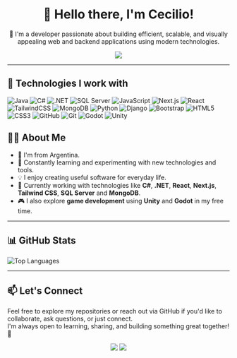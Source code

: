 <h1 align="center">👋 Hello there, I'm Cecilio!</h1>

<p align="center">🎯 I'm a developer passionate about building efficient, scalable, and visually appealing web and backend applications using modern technologies.</p>

<p align="center">
  <img src="https://github.com/user-attachments/assets/86b3a3d4-1754-4c47-877e-0329a2ef7668" />
</p>

<hr />

<h2>🚀 Technologies I work with</h2>

<p>
  <img src="https://img.shields.io/badge/Java-007396?style=for-the-badge" alt="Java" />
  <img src="https://img.shields.io/badge/C%23-239120?style=for-the-badge&logo=c-sharp&logoColor=white" alt="C#" />
  <img src="https://img.shields.io/badge/.NET-512BD4?style=for-the-badge&logo=dotnet&logoColor=white" alt=".NET" />
  <img src="https://img.shields.io/badge/SQL_Server-CC2927?style=for-the-badge&logo=microsoftsqlserver&logoColor=white" alt="SQL Server" />
  <img src="https://img.shields.io/badge/JavaScript-F7DF1E?style=for-the-badge&logo=javascript&logoColor=black" alt="JavaScript" />
  <img src="https://img.shields.io/badge/Next.js-000000?style=for-the-badge&logo=nextdotjs&logoColor=white" alt="Next.js" />
  <img src="https://img.shields.io/badge/React-61DAFB?style=for-the-badge&logo=react&logoColor=black" alt="React" />
  <img src="https://img.shields.io/badge/Tailwind-06B6D4?style=for-the-badge&logo=tailwindcss&logoColor=white" alt="TailwindCSS" />
  <img src="https://img.shields.io/badge/MongoDB-4EA94B?style=for-the-badge&logo=mongodb&logoColor=white" alt="MongoDB" />
  <img src="https://img.shields.io/badge/Python-3776AB?style=for-the-badge&logo=python&logoColor=white" alt="Python" />
  <img src="https://img.shields.io/badge/Django-092E20?style=for-the-badge&logo=django&logoColor=white" alt="Django" />
  <img src="https://img.shields.io/badge/Bootstrap-7952B3?style=for-the-badge&logo=bootstrap&logoColor=white" alt="Bootstrap" />
  <img src="https://img.shields.io/badge/HTML5-E34F26?style=for-the-badge&logo=html5&logoColor=white" alt="HTML5" />
  <img src="https://img.shields.io/badge/CSS3-1572B6?style=for-the-badge&logo=css&logoColor=white" alt="CSS3" />
  <img src="https://img.shields.io/badge/GitHub-181717?style=for-the-badge&logo=github&logoColor=white" alt="GitHub" />
  <img src="https://img.shields.io/badge/Git-F05032?style=for-the-badge&logo=git&logoColor=white" alt="Git" />
  <img src="https://img.shields.io/badge/Godot-478CBF?style=for-the-badge&logo=godotengine&logoColor=white" alt="Godot" />
  <img src="https://img.shields.io/badge/Unity-000000?style=for-the-badge&logo=unity&logoColor=white" alt="Unity" />

</p>

<h2>👨‍💻 About Me</h2>

<ul>
  <li>🧉 I'm from Argentina.</li>
  <li>🌱 Constantly learning and experimenting with new technologies and tools.</li>
  <li>💡 I enjoy creating useful software for everyday life.</li>
  <li>🎯 Currently working with technologies like <strong>C#</strong>, <strong>.NET</strong>, <strong>React</strong>, <strong>Next.js</strong>, <strong>Tailwind CSS</strong>, <strong>SQL Server</strong> and <strong>MongoDB</strong>.</li>
  <li>🎮 I also explore <strong>game development</strong> using <strong>Unity</strong> and <strong>Godot</strong> in my free time.</li>
</ul>


<hr />

<h2>📊 GitHub Stats</h2>

<p>
  <img src="https://github-readme-stats.vercel.app/api/top-langs/?username=ceso217&layout=compact&theme=tokyonight" alt="Top Languages" />
</p>

<hr />

<h2>📫 Let's Connect</h2>

<p>
  Feel free to explore my repositories or reach out via GitHub if you'd like to collaborate, ask questions, or just connect.<br />
  I'm always open to learning, sharing, and building something great together! 🚀
</p>
<p align="center">
    <a href="https://www.linkedin.com/in/juan-cecilio-baroni-pietto-9161812b2/" target="_blank"><img src="https://img.icons8.com/fluent/48/000000/linkedin.png"/></a>
    <a href="mailto:baronicecilio@gmail.com" target="_blank"><img src="https://img.icons8.com/fluent/48/000000/gmail.png"/></a>
</p>

